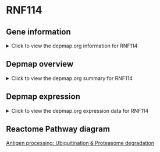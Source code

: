 <h1>RNF114</h1>

<h2>Gene information</h2>
<details>
  <summary>Click to view the depmap.org information for RNF114</summary>
  <iframe src="https://depmap.org/portal/gene/RNF114?tab=about" style="border:none;width:100%;height:800px"></iframe>
</details>

<h2>Depmap overview</h2>
<details>
  <summary>Click to view the depmap.org summary for RNF114</summary>
  <iframe src="https://depmap.org/portal/gene/RNF114?tab=overview" style="border:none;width:100%;height:800px"></iframe>
</details>

<h2>Depmap expression</h2>
<details>
  <summary>Click to view the depmap.org expression data for RNF114</summary>
  <iframe src="https://depmap.org/portal/gene/RNF114?tab=characterization" style="border:none;width:100%;height:800px"></iframe>
</details>



<h2>Reactome Pathway diagram</h2>
<a href="https://reactome.org/PathwayBrowser/#/R-HSA-983168">Antigen processing: Ubiquitination & Proteasome degradation</a>



